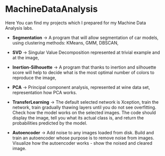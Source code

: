 # MachineDataAnalysis
Here You can find my projects which I prepared for my Machine Data Analysis labs.

- **Segmentation** -> A program that will allow segmentation of car models, using clustering methods: KMeans, GMM, DBSCAN,

- **SVD** -> Singular Value Decomposition represented at trivial example and at the image,

- **Inertion-Silhouette** -> A program that thanks to inertion and silhouette score will help to decide what is the most optimal number of colors to reproduce the image,

- **PCA** -> Principal component analysis, represented at wine data set, representation how PCA works.

- **TransferLearning** -> The default selected network is Xception, train the network, train gradually thawing layers until you do not see overfitting.
Check how the model works on the selected images. The code should display the image, tell you what its actual class is, and return the probabilities predicted by the model.

- **Autoencoder** -> Add noise to any images loaded from disk. Build and train an autoencoder whose purpose is to remove noise from images. Visualize how the autoencoder works - show the noised and cleared image.
